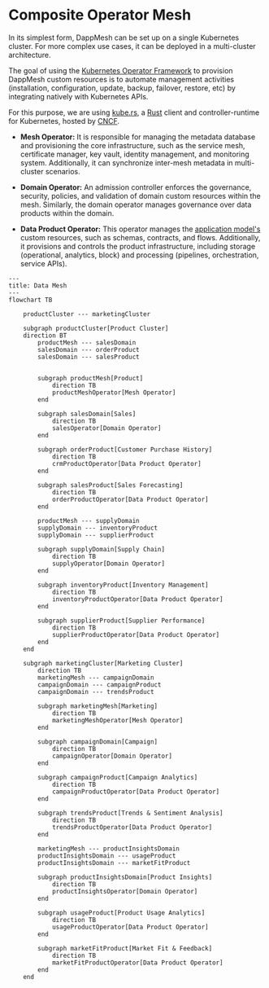 # Composite Operator Mesh

In its simplest form, DappMesh can be set up on a single Kubernetes cluster. For more complex use cases, it can be deployed in a multi-cluster architecture.

The goal of using the [Kubernetes Operator Framework](https://operatorframework.io/) to provision DappMesh custom resources is to automate management activities (installation, configuration, update, backup, failover, restore, etc) by integrating natively with Kubernetes APIs.

For this purpose, we are using [kube.rs](https://kube.rs/), a [Rust](https://www.rust-lang.org/) client and controller-runtime for Kubernetes, hosted by [CNCF](https://www.cncf.io/).

- **Mesh Operator:** It is responsible for managing the metadata database and provisioning the core infrastructure, such as the service mesh, certificate manager, key vault, identity management, and monitoring system. Additionally, it can synchronize inter-mesh metadata in multi-cluster scenarios.


- **Domain Operator:** An admission controller enforces the governance, security, policies, and validation of domain custom resources within the mesh. Similarly, the domain operator manages governance over data products within the domain.


- **Data Product Operator:** This operator manages the [application model's](./application-model.md) custom resources, such as schemas, contracts, and flows. Additionally, it provisions and controls the product infrastructure, including storage (operational, analytics, block) and processing (pipelines, orchestration, service APIs).

```mermaid
---
title: Data Mesh 
---
flowchart TB
    
    productCluster --- marketingCluster

    subgraph productCluster[Product Cluster]
    direction BT
        productMesh --- salesDomain
        salesDomain --- orderProduct
        salesDomain --- salesProduct
    
    
        subgraph productMesh[Product]
            direction TB
            productMeshOperator[Mesh Operator]
        end
        
        subgraph salesDomain[Sales]
            direction TB
            salesOperator[Domain Operator]
        end
    
        subgraph orderProduct[Customer Purchase History]
            direction TB
            crmProductOperator[Data Product Operator] 
        end
    
        subgraph salesProduct[Sales Forecasting]
            direction TB
            orderProductOperator[Data Product Operator]
        end
        
        productMesh --- supplyDomain
        supplyDomain --- inventoryProduct
        supplyDomain --- supplierProduct

        subgraph supplyDomain[Supply Chain]
            direction TB
            supplyOperator[Domain Operator]
        end

        subgraph inventoryProduct[Inventory Management]
            direction TB
            inventoryProductOperator[Data Product Operator]
        end

        subgraph supplierProduct[Supplier Performance]
            direction TB
            supplierProductOperator[Data Product Operator]
        end
    end

    subgraph marketingCluster[Marketing Cluster]
        direction TB
        marketingMesh --- campaignDomain
        campaignDomain --- campaignProduct
        campaignDomain --- trendsProduct

        subgraph marketingMesh[Marketing]
            direction TB
            marketingMeshOperator[Mesh Operator]
        end

        subgraph campaignDomain[Campaign]
            direction TB
            campaignOperator[Domain Operator]
        end

        subgraph campaignProduct[Campaign Analytics]
            direction TB
            campaignProductOperator[Data Product Operator]
        end

        subgraph trendsProduct[Trends & Sentiment Analysis]
            direction TB
            trendsProductOperator[Data Product Operator]
        end

        marketingMesh --- productInsightsDomain
        productInsightsDomain --- usageProduct
        productInsightsDomain --- marketFitProduct

        subgraph productInsightsDomain[Product Insights]
            direction TB
            productInsightsOperator[Domain Operator]
        end

        subgraph usageProduct[Product Usage Analytics]
            direction TB
            usageProductOperator[Data Product Operator]
        end

        subgraph marketFitProduct[Market Fit & Feedback]
            direction TB
            marketFitProductOperator[Data Product Operator]
        end
    end
```